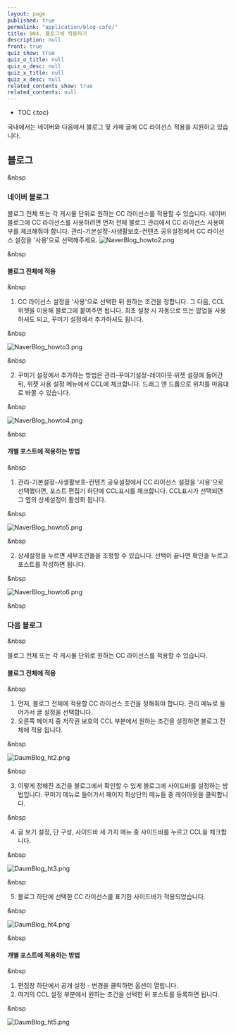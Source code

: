 ```yaml
---
layout: page
published: true
permalink: "application/blog-cafe/"
title: 004. 블로그에 적용하기
description: null
front: true
quiz_show: true
quiz_o_title: null
quiz_o_desc: null
quiz_x_title: null
quiz_x_desc: null
related_contents_show: true
related_contents: null
---
```




* TOC
{:toc}

국내에서는 네이버와 다음에서 블로그 및 카페 글에 CC 라이선스 적용을 지원하고 있습니다.

## 블로그

&nbsp

### 네이버 블로그
블로그 전체 또는 각 게시물 단위로 원하는 CC 라이선스를 적용할 수 있습니다.
네이버 블로그에 CC 라이선스를 사용하려면 먼저 전체 블로그 관리에서 CC 라이선스 사용여부를 체크해줘야 합니다. 
관리-기본설정-사생활보호-컨텐츠 공유설정에서 CC 라이선스 설정을 '사용'으로 선택해주세요.
![NaverBlog_howto2.png]({{site.baseurl}}/media/NaverBlog_howto2.png)

 &nbsp
 
#### 블로그 전체에 적용
 
 &nbsp
 
1. CC 라이선스 설정을 '사용'으로 선택한 뒤 원하는 조건을 정합니다. 그 다음, CCL 위젯을 이용해 블로그에 붙여주면 됩니다. 최초 설정 시 자동으로 뜨는 팝업을 사용하셔도 되고, 꾸미기 설정에서 추가하셔도 됩니다.

&nbsp

![NaverBlog_howto3.png]({{site.baseurl}}/media/NaverBlog_howto3.png)

&nbsp
 
2. 꾸미기 설정에서 추가하는 방법은 관리-꾸미기설정-레이아웃·위젯 설정에 들어간 뒤, 위젯 사용 설정 메뉴에서 CCL에 체크합니다. 드래그 앤 드롭으로 위치를 마음대로 바꿀 수 있습니다. 

&nbsp

![NaverBlog_howto4.png]({{site.baseurl}}/media/NaverBlog_howto4.png)

&nbsp

#### 개별 포스트에 적용하는 방법

&nbsp

1. 관리-기본설정-사생활보호-컨텐츠 공유설정에서 CC 라이선스 설정을 '사용'으로 선택했다면, 포스트 편집기 하단에 CCL표시를 체크합니다. 
CCL표시가 선택되면 그 옆의 상세설정이 활성화 됩니다.

&nbsp

![NaverBlog_howto5.png]({{site.baseurl}}/media/NaverBlog_howto5.png)

&nbsp

2. 상세설정을 누르면 세부조건들을 조정할 수 있습니다. 선택이 끝나면 확인을 누르고 포스트를 작성하면 됩니다. 

&nbsp

![NaverBlog_howto6.png]({{site.baseurl}}/media/NaverBlog_howto6.png)

&nbsp

### 다음 블로그

&nbsp

블로그 전체 또는 각 게시물 단위로 원하는 CC 라이선스를 적용할 수 있습니다.

#### 블로그 전체에 적용

&nbsp

1. 먼저, 블로그 전체에 적용할 CC 라이선스 조건을 정해줘야 합니다. 관리 메뉴로 들어가서 글 설정을 선택합니다.
2. 오른쪽 페이지 중 저작권 보호의 CCL 부분에서 원하는 조건을 설정하면 블로그 전체에 적용 됩니다. 

&nbsp

![DaumBlog_ht2.png]({{site.baseurl}}/media/DaumBlog_ht2.png)

&nbsp

3. 이렇게 정해진 조건을 블로그에서 확인할 수 있게 블로그에 사이드바를 설정하는 방법입니다. 꾸미기 메뉴로 들어가서 페이지 최상단의 메뉴들 중 레이아웃을 클릭합니다.

&nbsp

4. 글 보기 설정, 단 구성, 사이드바 세 가지 메뉴 중 사이드바를 누르고 CCL을 체크합니다. 

&nbsp

![DaumBlog_ht3.png]({{site.baseurl}}/media/DaumBlog_ht3.png)

&nbsp

5. 블로그 하단에 선택한 CC 라이선스를 표기한 사이드바가 적용되었습니다.

&nbsp

![DaumBlog_ht4.png]({{site.baseurl}}/media/DaumBlog_ht4.png)

&nbsp

#### 개별 포스트에 적용하는 방법

&nbsp

1. 편집창 하단에서 공개 설정 - 변경을 클릭하면 옵션이 열립니다.
2. 여기의 CCL 설정 부분에서 원하는 조건을 선택한 뒤 포스트를 등록하면 됩니다.

&nbsp

![DaumBlog_ht5.png]({{site.baseurl}}/media/DaumBlog_ht5.png)
